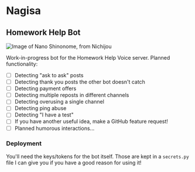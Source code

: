 # Nagisa
## Homework Help Bot

![Image of Nano Shinonome, from Nichijou](https://e7.pngegg.com/pngimages/683/453/png-clipart-nano-shinonome-nichijou-anime-nichijou-mammal-child.png)

Work-in-progress bot for the Homework Help Voice server. Planned functionality:

 - [ ] Detecting "ask to ask" posts
 - [ ] Detecting thank you posts the other bot doesn't catch
 - [ ] Detecting payment offers
 - [ ] Detecting multiple reposts in different channels
 - [ ] Detecting overusing a single channel
 - [ ] Detecting ping abuse
 - [ ] Detecting "I have a test"
 - [ ] If you have another useful idea, make a GitHub feature request!
 - [ ] Planned humorous interactions...

### Deployment
You'll need the keys/tokens for the bot itself. Those are kept in a `secrets.py` file I can give you
if you have a good reason for using it!
